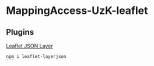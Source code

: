 # MappingAccess-UzK-leaflet

## Plugins

[Leaflet JSON Layer](https://www.npmjs.com/package/leaflet-layerjson)
````
npm i leaflet-layerjson
´´´
